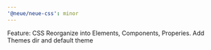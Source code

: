 ```yaml
---
'@neue/neue-css': minor
---
```


Feature: CSS Reorganize into Elements, Components, Properies. Add Themes dir and default theme
